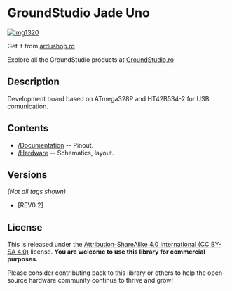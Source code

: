 GroundStudio Jade Uno
====================================
[![img1320](https://user-images.githubusercontent.com/77836107/183624938-da41e981-3c5b-42c8-91bb-80f9491767a0.png)](https://ardushop.ro/ro/home/1728-placa-de-dezvoltare-jade-uno.html)

Get it from [ardushop.ro](https://ardushop.ro/ro/home/1728-placa-de-dezvoltare-jade-uno.html)

Explore all the GroundStudio products at [GroundStudio.ro](https://groundstudio.ro/)

Description
-------------------
Development board based on ATmega328P and HT42B534-2 for USB comunication.

Contents
-------------------

* [/Documentation](https://github.com/GroundStudio/GroundStudio_Jade_Uno/tree/main/Documentation) -- Pinout.
* [/Hardware](https://github.com/GroundStudio/GroundStudio_Jade_Uno/tree/main/Hardware) -- Schematics, layout.

Versions
-------------------
*(Not all tags shown)*

* [REV0.2]

License
-------------------

This is released under the [Attribution-ShareAlike 4.0 International (CC BY-SA 4.0)](https://creativecommons.org/licenses/by-sa/4.0/) license. 
**You are welcome to use this library for commercial purposes.**

Please consider contributing back to this library or others to help the open-source hardware community continue to thrive and grow! 


